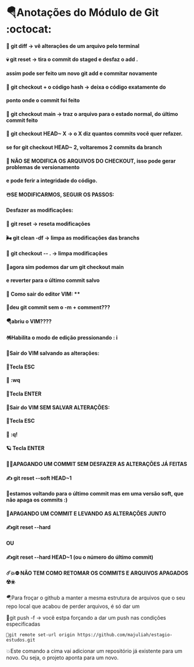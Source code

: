 # 🪂Anotações do Módulo de Git :octocat:

####  👾 git diff    -> vê alterações de um arquivo pelo terminal

####  💀 git reset   -> tira o commit do staged e desfaz o add .

####  assim pode ser feito um novo git add e commitar novamente

####  🤖 git checkout + o código hash -> deixa o código exatamente do 
####  ponto onde o commit foi feito

####  🎏 git checkout main -> traz o arquivo para o estado normal, do último commit feito

####  🌌 git checkout HEAD~ X -> o X diz quantos commits você quer refazer. 

####  se for git checkout HEAD~ 2, voltaremos 2 commits da branch

####  💫  NÃO SE MODIFICA OS ARQUIVOS DO CHECKOUT, isso pode gerar problemas de versionamento 
#### e pode ferir a integridade do código. 

#### ☃️SE MODIFICARMOS, SEGUIR OS PASSOS:
#### Desfazer as modificações:

#### 🌈 git reset -> reseta modificações
#### 🌬️ git clean -df -> limpa as modificações das branchs
#### 🏯 git checkout -- . -> limpa modificações

#### 🗽agora sim podemos dar um git checkout main
#### e reverter para o último commit salvo



#### 🔮 Como sair do editor VIM: **

#### 🌸deu git commit sem o -m + comment???
#### 🪂abriu o VIM????

#### 🪅Habilita o modo de edição pressionando : i
#### 🧸Sair do VIM salvando as alterações:

#### 🧩Tecla ESC
#### 🕌 :wq
#### 🎡Tecla ENTER

#### 🧮Sair do VIM SEM SALVAR ALTERAÇÕES:

#### 📍Tecla ESC

#### 🍁 :q!

####  🪐 Tecla ENTER



#### 😶‍🌫️APAGANDO UM COMMIT SEM DESFAZER AS ALTERAÇÕES JÁ FEITAS

#### ✍️ git reset --soft HEAD~1

#### 🧯estamos voltando para o último commit mas em uma versão soft, que não apaga os commits :)

#### 🌌APAGANDO UM COMMIT E LEVANDO AS ALTERAÇÕES JUNTO

#### ✍️git reset --hard <hash do commit> 

#### OU

#### ✍️git reset --hard HEAD~1 (ou o número do último commit)

#### ☄️💥⛔ NÃO TEM COMO RETOMAR OS COMMITS E ARQUIVOS APAGADOS ☢️☣️

🪂Para froçar o github a manter a mesma estrutura de arquivos que o seu repo local que acabou de perder arquivos, é só dar um

🚩git push -f -> você estpa forçando a dar um push nas condições especificadas



```
🌌git remote set-url origin https://github.com/majuliah/estagio-estudos.git
```

💥Este comando a cima vai adicionar um repositório já existente para um novo. Ou seja, o projeto aponta para um novo.
